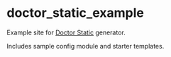 # doctor_static_example
Example site for [Doctor Static](https://github.com/elliottmina/doctor_static) generator.

Includes sample config module and starter templates.
